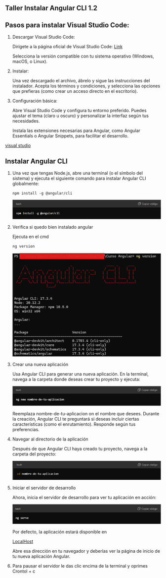 ## Taller Instalar Angular CLI 1.2

## Pasos para instalar Visual Studio Code:

1. Descargar Visual Studio Code:

    Dirígete a la página oficial de Visual Studio Code: [Link](https://code.visualstudio.com/)

    Selecciona la versión compatible con tu sistema operativo (Windows, macOS, o Linux).

2. Instalar:

    Una vez descargado el archivo, ábrelo y sigue las instrucciones del instalador. Acepta los términos y condiciones, y selecciona las opciones que prefieras (como crear un acceso directo en el escritorio).

3. Configuración básica:

    Abre Visual Studio Code y configura tu entorno preferido. Puedes ajustar el tema (claro u oscuro) y personalizar la interfaz según tus necesidades.

    Instala las extensiones necesarias para Angular, como Angular Essentials o Angular Snippets, para facilitar el desarrollo.

[visual studio](../../images/Captura%20de%20pantalla%202024-09-22%20171815.png)

## Instalar Angular CLI

1. Una vez que tengas Node.js, abre una terminal (o el símbolo del sistema) y ejecuta el siguiente comando para instalar Angular CLI globalmente:

    ```
    npm install -g @angular/cli
    ```

    ![img](../../images/img-1.png)

2. Verifica si quedo bien instalado angular

    Ejecuta en el cmd

    ```
    ng version
    ```

    ![img](../../images/img-5.png)

3. Crear una nueva aplicación

    Usa Angular CLI para generar una nueva aplicación. En la terminal, navega a la carpeta donde deseas crear tu proyecto y ejecuta:

    ![img](../../images/img-2.png)

    Reemplaza nombre-de-tu-aplicacion on el nombre que desees. Durante la creación, 
    Angular CLI te preguntará si deseas incluir ciertas características (como el enrutamiento). Responde según tus preferencias.

4. Navegar al directorio de la aplicación

    Después de que Angular CLI haya creado tu proyecto, navega a la carpeta del proyecto:

    ![img](../../images/img-3.png)

5. Iniciar el servidor de desarrollo

    Ahora, inicia el servidor de desarrollo para ver tu aplicación en acción:

    ![img](../../images/img-4.png)

    Por defecto, la aplicación estará disponible en

    [LocalHost](http://localhost:4200/)

    Abre esa dirección en tu navegador y deberías ver la página de inicio de tu nueva aplicación Angular.

6. Para pausar el servidor le das clic encima de la terminal y oprimes Crontol + c

